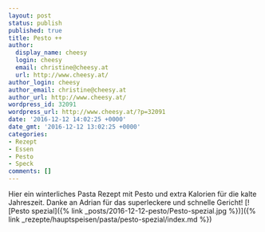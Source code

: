 ```yaml
---
layout: post
status: publish
published: true
title: Pesto ++
author:
  display_name: cheesy
  login: cheesy
  email: christine@cheesy.at
  url: http://www.cheesy.at/
author_login: cheesy
author_email: christine@cheesy.at
author_url: http://www.cheesy.at/
wordpress_id: 32091
wordpress_url: http://www.cheesy.at/?p=32091
date: '2016-12-12 14:02:25 +0000'
date_gmt: '2016-12-12 13:02:25 +0000'
categories:
- Rezept
- Essen
- Pesto
- Speck
comments: []
---
```

Hier ein winterliches Pasta Rezept mit Pesto und extra Kalorien für die kalte Jahreszeit. Danke an Adrian für das superleckere und schnelle Gericht!
[![Pesto spezial]({% link _posts/2016-12-12-pesto/Pesto-spezial.jpg %})]({% link _rezepte/hauptspeisen/pasta/pesto-spezial/index.md %})
